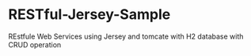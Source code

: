 RESTful-Jersey-Sample
=====================

REstfule Web Services using Jersey and tomcate with H2 database with CRUD operation
